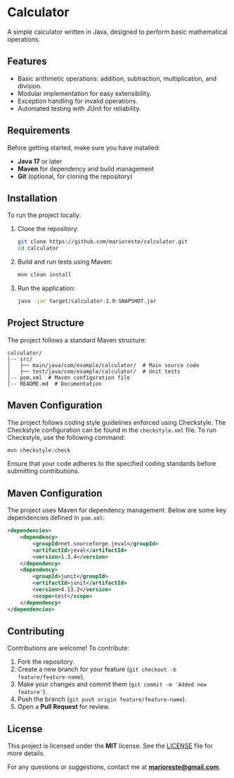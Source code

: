 # Calculator

A simple calculator written in Java, designed to perform basic mathematical operations.

## Features

- Basic arithmetic operations: addition, subtraction, multiplication, and division.
- Modular implementation for easy extensibility.
- Exception handling for invalid operations.
- Automated testing with JUnit for reliability.

## Requirements

Before getting started, make sure you have installed:

- **Java 17** or later
- **Maven** for dependency and build management
- **Git** (optional, for cloning the repository)

## Installation

To run the project locally:

1. Clone the repository:

   ```bash
   git clone https://github.com/marioreste/calculator.git
   cd calculator
   ```

2. Build and run tests using Maven:

   ```bash
   mvn clean install
   ```

3. Run the application:

   ```bash
   java -jar target/calculator-1.0-SNAPSHOT.jar
   ```

## Project Structure

The project follows a standard Maven structure:

```
calculator/
│-- src/
│   ├── main/java/com/example/calculator/  # Main source code
│   ├── test/java/com/example/calculator/  # Unit tests
│-- pom.xml  # Maven configuration file
│-- README.md  # Documentation
```

## Maven Configuration

The project follows coding style guidelines enforced using Checkstyle. The Checkstyle configuration can be found in the `checkstyle.xml` file. To run Checkstyle, use the following command:

```bash
mvn checkstyle:check
```

Ensure that your code adheres to the specified coding standards before submitting contributions.

## Maven Configuration

The project uses Maven for dependency management. Below are some key dependencies defined in `pom.xml`:

```xml
<dependencies>
    <dependency>
        <groupId>net.sourceforge.jeval</groupId>
        <artifactId>jeval</artifactId>
        <version>1.3.4</version>
    </dependency>
    <dependency>
        <groupId>junit</groupId>
        <artifactId>junit</artifactId>
        <version>4.13.2</version>
        <scope>test</scope>
    </dependency>
</dependencies>
```

## Contributing

Contributions are welcome! To contribute:

1. Fork the repository.
2. Create a new branch for your feature (`git checkout -b feature/feature-name`).
3. Make your changes and commit them (`git commit -m 'Added new feature'`).
4. Push the branch (`git push origin feature/feature-name`).
5. Open a **Pull Request** for review.

## License

This project is licensed under the **MIT** license. See the [LICENSE](LICENSE) file for more details.

For any questions or suggestions, contact me at **marioreste@gmail.com**.

